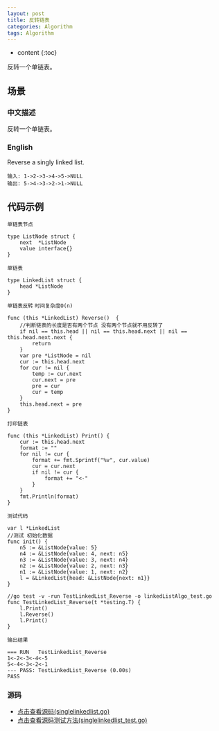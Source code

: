 ```yaml
---
layout: post
title: 反转链表
categories: Algorithm
tags: Algorithm
---
```

* content
{:toc}

反转一个单链表。

## 场景 

### 中文描述

反转一个单链表。

### English

Reverse a singly linked list.

```
输入: 1->2->3->4->5->NULL
输出: 5->4->3->2->1->NULL
```
## 代码示例

`单链表节点`
```golang
type ListNode struct {
	next  *ListNode
	value interface{}
}
```

`单链表`
```golang
type LinkedList struct {
	head *ListNode
}
```

`单链表反转`
`时间复杂度O(n)`

```golang
func (this *LinkedList) Reverse()  {
	//判断链表的长度是否有两个节点 没有两个节点就不用反转了
	if nil == this.head || nil == this.head.next || nil == this.head.next.next {
		return
	}
	var pre *ListNode = nil
	cur := this.head.next
	for cur != nil {
		temp := cur.next
		cur.next = pre
		pre = cur
		cur = temp
	}
	this.head.next = pre
}
```

`打印链表`

```golang
func (this *LinkedList) Print() {
	cur := this.head.next
	format := ""
	for nil != cur {
		format += fmt.Sprintf("%v", cur.value)
		cur = cur.next
		if nil != cur {
			format += "<-"
		}
	}
	fmt.Println(format)
}
```

`测试代码`
```golang
var l *LinkedList
//测试 初始化数据
func init() {
	n5 := &ListNode{value: 5}
	n4 := &ListNode{value: 4, next: n5}
	n3 := &ListNode{value: 3, next: n4}
	n2 := &ListNode{value: 2, next: n3}
	n1 := &ListNode{value: 1, next: n2}
	l = &LinkedList{head: &ListNode{next: n1}}
}

//go test -v -run TestLinkedList_Reverse -o linkedListAlgo_test.go
func TestLinkedList_Reverse(t *testing.T) {
	l.Print()
	l.Reverse()
	l.Print()
}
```

`输出结果`
```
=== RUN   TestLinkedList_Reverse
1<-2<-3<-4<-5
5<-4<-3<-2<-1
--- PASS: TestLinkedList_Reverse (0.00s)
PASS
```



### 源码

* [点击查看源码(singlelinkedlist.go)](https://github.com/selfjt/algorithm/blob/master/golang/linkedlist/singlelinkedlist.go)
* [点击查看源码测试方法(singlelinkedlist_test.go)](https://github.com/selfjt/algorithm/blob/master/golang/linkedlist/singlelinkedlist_test.go)